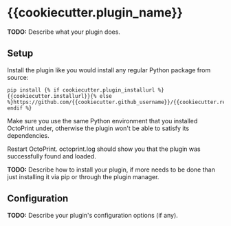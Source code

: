 # {{cookiecutter.plugin_name}}

**TODO:** Describe what your plugin does.

## Setup

Install the plugin like you would install any regular Python package from source:

    pip install {% if cookiecutter.plugin_installurl %}{{cookiecutter.installurl}}{% else %}https://github.com/{{cookiecutter.github_username}}/{{cookiecutter.repo_name}}/archive/master.zip{% endif %}

Make sure you use the same Python environment that you installed OctoPrint under, otherwise the plugin won't be able to satisfy its dependencies.

Restart OctoPrint. octoprint.log should show you that the plugin was successfully found and loaded.

**TODO:** Describe how to install your plugin, if more needs to be done than just installing it via pip or through
the plugin manager.

## Configuration

**TODO:** Describe your plugin's configuration options (if any).